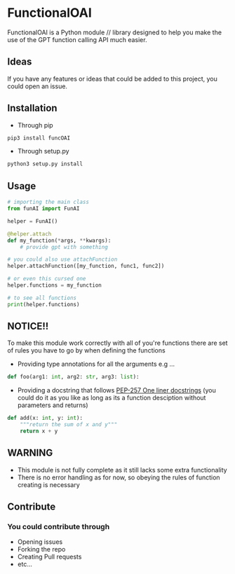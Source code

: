 # FunctionalOAI

FunctionalOAI is a Python module // library designed to help you make the use of the GPT function calling API much easier.

## Ideas

If you have any features or ideas that could be added to this project, you could open an issue.

## Installation

-   Through pip

```python
pip3 install funcOAI
```

-   Through setup.py

```python
python3 setup.py install
```

## Usage

```python
# importing the main class
from funAI import FunAI

helper = FunAI()

@helper.attach
def my_function(*args, **kwargs):
    # provide gpt with something

# you could also use attachFunction
helper.attachFunction([my_function, func1, func2])

# or even this cursed one
helper.functions = my_function

# to see all functions
print(helper.functions)
```

## NOTICE!!

To make this module work correctly with all of you're functions there are set of rules you have to go by when defining the functions

-    Providing type annotations for all the arguments e.g ...

```python
def foo(arg1: int, arg2: str, arg3: list):
```

-    Providing a docstring that follows [PEP-257 One liner docstrings](https://peps.python.org/pep-0257/#one-line-docstrings) (you could do it as you like as long as its a function desciption without parameters and returns)

```python
def add(x: int, y: int):
    """return the sum of x and y"""
    return x + y
```

## WARNING

-   This module is not fully complete as it still lacks some extra functionality
-   There is no error handling as for now, so obeying the rules of function creating is necessary

## Contribute

### You could contribute through

-    Opening issues
-    Forking the repo
-    Creating Pull requests
-    etc...
